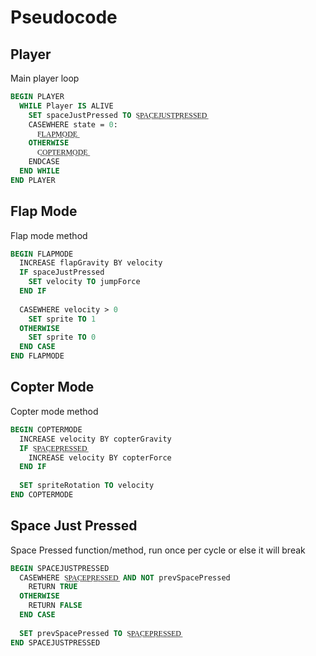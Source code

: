 # Pseudocode
## Player
Main player loop
```pascal
BEGIN PLAYER
  WHILE Player IS ALIVE
    SET spaceJustPressed TO S͟P͟A͟C͟E͟J͟U͟S͟T͟P͟R͟E͟S͟S͟E͟D͟
    CASEWHERE state = 0:
      F͟L͟A͟P͟M͟O͟D͟E͟
    OTHERWISE
      C͟O͟P͟T͟E͟R͟M͟O͟D͟E͟
    ENDCASE
  END WHILE
END PLAYER
```
## Flap Mode
Flap mode method
```pascal
BEGIN FLAPMODE
  INCREASE flapGravity BY velocity
  IF spaceJustPressed
    SET velocity TO jumpForce
  END IF
  
  CASEWHERE velocity > 0
    SET sprite TO 1
  OTHERWISE
    SET sprite TO 0
  END CASE
END FLAPMODE
```
## Copter Mode
Copter mode method
```pascal
BEGIN COPTERMODE
  INCREASE velocity BY copterGravity
  IF S͟P͟A͟C͟E͟P͟R͟E͟S͟S͟E͟D͟
    INCREASE velocity BY copterForce
  END IF
  
  SET spriteRotation TO velocity
END COPTERMODE
```
## Space Just Pressed
Space Pressed function/method, run once per cycle or else it will break
```pascal
BEGIN SPACEJUSTPRESSED
  CASEWHERE S͟P͟A͟C͟E͟P͟R͟E͟S͟S͟E͟D͟ AND NOT prevSpacePressed
    RETURN TRUE
  OTHERWISE
    RETURN FALSE
  END CASE
  
  SET prevSpacePressed TO S͟P͟A͟C͟E͟P͟R͟E͟S͟S͟E͟D͟
END SPACEJUSTPRESSED
```
